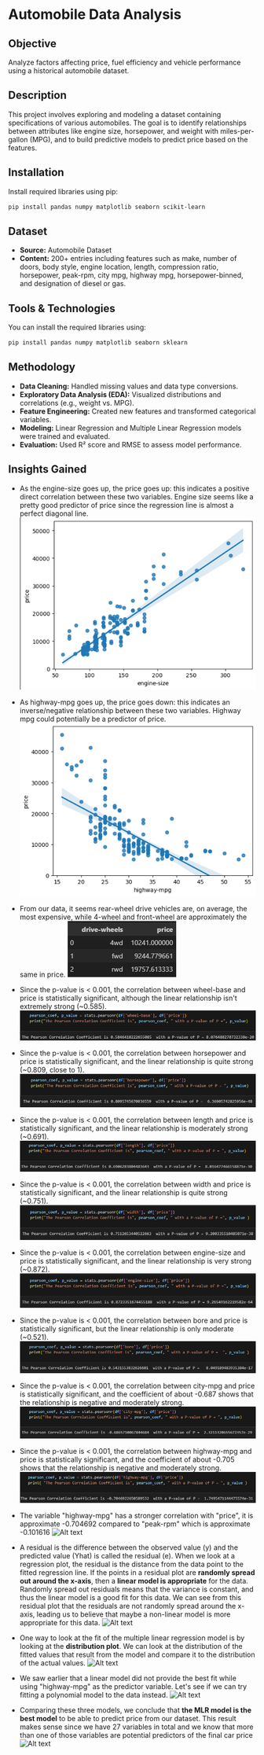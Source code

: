 # Automobile Data Analysis

## Objective
Analyze factors affecting price, fuel efficiency and vehicle performance using a historical automobile dataset.

## Description
This project involves exploring and modeling a dataset containing specifications of various automobiles. The goal is to identify relationships between attributes like engine size, horsepower, and weight with miles-per-gallon (MPG), and to build predictive models to predict price based on the features.

## Installation
Install required libraries using pip:

```bash
pip install pandas numpy matplotlib seaborn scikit-learn
```

## Dataset
- **Source:** Automobile Dataset  
- **Content:** 200+ entries including features such as make, number of doors, body style, engine location, length, compression ratio, horsepower, peak-rpm, city mpg, highway mpg, horsepower-binned, and designation of diesel or gas.

## Tools & Technologies
You can install the required libraries using:
```bash
pip install pandas numpy matplotlib seaborn sklearn
```

## Methodology
- **Data Cleaning:** Handled missing values and data type conversions.
- **Exploratory Data Analysis (EDA):** Visualized distributions and correlations (e.g., weight vs. MPG).
- **Feature Engineering:** Created new features and transformed categorical variables.
- **Modeling:** Linear Regression and Multiple Linear Regression models were trained and evaluated.
- **Evaluation:** Used R² score and RMSE to assess model performance.

## Insights Gained
- As the engine-size goes up, the price goes up: this indicates a positive direct correlation between these two variables. Engine size seems like a pretty good predictor of price since the regression line is almost a perfect diagonal line.
![Alt text](images/5-enginesize-price-scatterplot.png)
- As highway-mpg goes up, the price goes down: this indicates an inverse/negative relationship between these two variables. Highway mpg could potentially be a predictor of price.
![Alt text](images/7-highwaympg-price-scatterplot.png)
- From our data, it seems rear-wheel drive vehicles are, on average, the most expensive, while 4-wheel and front-wheel are approximately the same in price.
![Alt text](images/17-averageprice-4wd-fwd-rwd.png)
- Since the p-value is $<$ 0.001, the correlation between wheel-base and price is statistically significant, although the linear relationship isn't extremely strong (~0.585).
![Alt text](images/24-p-value-of-wheelbase-and-price.png)
- Since the p-value is $<$ 0.001, the correlation between horsepower and price is statistically significant, and the linear relationship is quite strong (~0.809, close to 1).
![Alt text](images/25-p-value-of-horsepower-and-price.png)
- Since the p-value is $<$ 0.001, the correlation between length and price is statistically significant, and the linear relationship is moderately strong (~0.691).
![Alt text](images/26-p-value-of-length-and-price.png)
- Since the p-value is < 0.001, the correlation between width and price is statistically significant, and the linear relationship is quite strong (~0.751).
![Alt text](images/27-p-value-of-width-and-price.png)
- Since the p-value is $<$ 0.001, the correlation between engine-size and price is statistically significant, and the linear relationship is very strong (~0.872).
![Alt text](images/28-p-value-of-enginesize-and-price.png)
- Since the p-value is $<$ 0.001, the correlation between bore and price is statistically significant, but the linear relationship is only moderate (~0.521).
![Alt text](images/29-p-value-of-bore-and-price.png)
- Since the p-value is $<$ 0.001, the correlation between city-mpg and price is statistically significant, and the coefficient of about -0.687 shows that the relationship is negative and moderately strong.
![Alt text](images/30-p-value-of-citymph-and-price.png)
- Since the p-value is < 0.001, the correlation between highway-mpg and price is statistically significant, and the coefficient of about -0.705 shows that the relationship is negative and moderately strong.
![Alt text](images/31-p-value-of-highwaymph-and-price.png)
- The variable "highway-mpg" has a stronger correlation with "price", it is approximate -0.704692  compared to "peak-rpm" which is approximate -0.101616
![Alt text](34-correlation-hwympg-peakrpm-and-price.png)
- A residual is the difference between the observed value (y) and the predicted value (Yhat) is called the residual (e). When we look at a regression plot, the residual is the distance from the data point to the fitted regression line. If the points in a residual plot are <b>randomly spread out around the x-axis</b>, then a <b>linear model is appropriate</b> for the data. Randomly spread out residuals means that the variance is constant, and thus the linear model is a good fit for this data. We can see from this residual plot that the residuals are not randomly spread around the x-axis, leading us to believe that maybe a non-linear model is more appropriate for this data.
![Alt text](35-residualplot-variance-hwympg-price.png)
- One way to look at the fit of the multiple linear regression model is by looking at the <b>distribution plot</b>. We can look at the distribution of the fitted values that result from the model and compare it to the distribution of the actual values.
![Alt text](36-actual-vs-predicted-values-distributionplot.png)
- We saw earlier that a linear model did not provide the best fit while using "highway-mpg" as the predictor variable. Let's see if we can try fitting a polynomial model to the data instead.
![Alt text](37-polynomialfitting.png)

- Comparing these three models, we conclude that <b>the MLR model is the best model</b> to be able to predict price from our dataset. This result makes sense since we have 27 variables in total and we know that more than one of those variables are potential predictors of the final car price
![Alt text](38-comparing-models.png)
